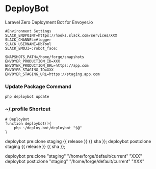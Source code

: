 # DeployBot
Laravel Zero Deployment Bot for Envoyer.io

```
#Environment Settings
SLACK_ENDPOINT=https://hooks.slack.com/services/XXX
SLACK_CHANNEL=#logger
SLACK_USERNAME=DbTool
SLACK_EMOJI=:robot_face:

SNAPSHOTS_PATH=/home/forge/snapshots
ENVOYER_PRODUCTION_ID=XXX
ENVOYER_PRODUCTION_URL=https://app.com
ENVOYER_STAGING_ID=XXX
ENVOYER_STAGING_URL=https://staging.app.com
```

### Update Package Command
```
php deploybot update
```

### ~/.profile Shortcut
```
# DeployBot
function deploybot(){
    php ~/deploy-bot/deploybot "$@"
}
```

deploybot pre:clone staging {{ release }} {{ sha }};
deploybot post:clone staging {{ release }} {{ sha }};


deploybot pre:clone "staging" "/home/forge/default/current" "XXX"
deploybot post:clone "staging" "/home/forge/default/current" "XXX"
